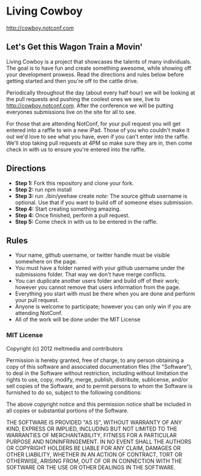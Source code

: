 # Living Cowboy
http://cowboy.notconf.com

## Let's Get this Wagon Train a Movin'
Living Cowboy is a project that showcases the talents of many individuals. The goal is to have fun and create something awesome, while showing off your development prowess. Read the directions and rules below before getting started and then you're off to the cattle drive.

Periodically throughout the day (about every half hour) we will be looking at the pull requests and pushing the coolest ones we see, live to http://cowboy.notconf.com. After the conference we will be putting everyones submissions live on the site for all to see.

For those that are attending NotConf, for your pull request you will get entered into a raffle to win a new iPad. Those of you who couldn't make it out we'd love to see what you have, even if you can't enter into the raffle. We'll stop taking pull requests at 4PM so make sure they are in, then come check in with us to ensure you're entered into the raffle.

## Directions
- **Step 1:** Fork this repository and clone your fork.
- **Step 2:** run npm install
- **Step 3:** run ./bin/yeehaw create <github username> <source github username>
_note:_ The source github username is optional. Use that if you want to build off of someone elses submission.
- **Step 4:** Start creating something amazing.
- **Step 4:** Once finished, perform a pull request.
- **Step 5:** Come check in with us to be entered in the raffle.

## Rules
- Your name, github username, or twitter handle must be visible somewhere on the page.
- You must have a folder named with your github username under the  submissions folder. That way we don't have merge conflicts.
- You can duplicate another users folder and build off of their work; however you cannot remove that users information from the page.
- Everything you start with must be there when you are done and perform your pull request.
- Anyone is welcome to participate; however you can only win if you are attending NotConf.
- All of the work will be done under the MIT License


### MIT License
Copyright (c) 2012 meltmedia and contributors

Permission is hereby granted, free of charge, to any person obtaining a copy of this software and associated documentation files (the "Software"), to deal in the Software without restriction, including without limitation the rights to use, copy, modify, merge, publish, distribute, sublicense, and/or sell copies of the Software, and to permit persons to whom the Software is furnished to do so, subject to the following conditions:

The above copyright notice and this permission notice shall be included in all copies or substantial portions of the Software.

THE SOFTWARE IS PROVIDED "AS IS", WITHOUT WARRANTY OF ANY KIND, EXPRESS OR IMPLIED, INCLUDING BUT NOT LIMITED TO THE WARRANTIES OF MERCHANTABILITY, FITNESS FOR A PARTICULAR PURPOSE AND NONINFRINGEMENT. IN NO EVENT SHALL THE AUTHORS OR COPYRIGHT HOLDERS BE LIABLE FOR ANY CLAIM, DAMAGES OR OTHER LIABILITY, WHETHER IN AN ACTION OF CONTRACT, TORT OR OTHERWISE, ARISING FROM, OUT OF OR IN CONNECTION WITH THE SOFTWARE OR THE USE OR OTHER DEALINGS IN THE SOFTWARE.